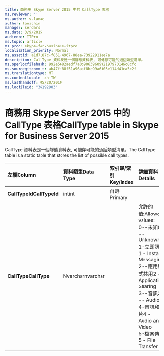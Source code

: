 ```yaml
---
title: 商務用 Skype Server 2015 中的 CallType 表格
ms.reviewer: ''
ms.author: v-lanac
author: lanachin
manager: serdars
ms.date: 3/9/2015
audience: ITPro
ms.topic: article
ms.prod: skype-for-business-itpro
localization_priority: Normal
ms.assetid: a1d7187c-f851-4967-88ea-73922911ee7a
description: CallType 資料表是一個靜態資料表, 可儲存可能的通話類型清單。
ms.openlocfilehash: 992e5682aedf7a0b9063960992197970146c8cfc
ms.sourcegitcommit: ab47ff88f51a96aaf8bc99a6303e114d41ca5c2f
ms.translationtype: MT
ms.contentlocale: zh-TW
ms.lasthandoff: 05/20/2019
ms.locfileid: "36192903"
---
```

# <a name="calltype-table-in-skype-for-business-server-2015"></a><span data-ttu-id="76bfd-103">商務用 Skype Server 2015 中的 CallType 表格</span><span class="sxs-lookup"><span data-stu-id="76bfd-103">CallType table in Skype for Business Server 2015</span></span>
 
<span data-ttu-id="76bfd-104">CallType 資料表是一個靜態資料表, 可儲存可能的通話類型清單。</span><span class="sxs-lookup"><span data-stu-id="76bfd-104">The CallType table is a static table that stores the list of possible call types.</span></span>
  
|<span data-ttu-id="76bfd-105">**左欄**</span><span class="sxs-lookup"><span data-stu-id="76bfd-105">**Column**</span></span>|<span data-ttu-id="76bfd-106">**資料類型**</span><span class="sxs-lookup"><span data-stu-id="76bfd-106">**Data Type**</span></span>|<span data-ttu-id="76bfd-107">**索引鍵/索引**</span><span class="sxs-lookup"><span data-stu-id="76bfd-107">**Key/Index**</span></span>|<span data-ttu-id="76bfd-108">**詳細資料**</span><span class="sxs-lookup"><span data-stu-id="76bfd-108">**Details**</span></span>|
|:-----|:-----|:-----|:-----|
|<span data-ttu-id="76bfd-109">**CallTypeId**</span><span class="sxs-lookup"><span data-stu-id="76bfd-109">**CallTypeId**</span></span> <br/> |<span data-ttu-id="76bfd-110">int</span><span class="sxs-lookup"><span data-stu-id="76bfd-110">int</span></span>  <br/> |<span data-ttu-id="76bfd-111">首選</span><span class="sxs-lookup"><span data-stu-id="76bfd-111">Primary</span></span>  <br/> ||
|<span data-ttu-id="76bfd-112">**CallType**</span><span class="sxs-lookup"><span data-stu-id="76bfd-112">**CallType**</span></span> <br/> |<span data-ttu-id="76bfd-113">Nvarchar</span><span class="sxs-lookup"><span data-stu-id="76bfd-113">nvarchar</span></span>  <br/> || <span data-ttu-id="76bfd-114">允許的值:</span><span class="sxs-lookup"><span data-stu-id="76bfd-114">Allowed values:</span></span> <br/>  <span data-ttu-id="76bfd-115">0--未知</span><span class="sxs-lookup"><span data-stu-id="76bfd-115">0 -- Unknown</span></span> <br/>  <span data-ttu-id="76bfd-116">1-立即訊息</span><span class="sxs-lookup"><span data-stu-id="76bfd-116">1 - Instant Messaging</span></span> <br/>  <span data-ttu-id="76bfd-117">2--應用程式共用</span><span class="sxs-lookup"><span data-stu-id="76bfd-117">2 -- Application Sharing</span></span> <br/>  <span data-ttu-id="76bfd-118">3--音訊</span><span class="sxs-lookup"><span data-stu-id="76bfd-118">3 -- Audio</span></span> <br/>  <span data-ttu-id="76bfd-119">4-音訊和影片</span><span class="sxs-lookup"><span data-stu-id="76bfd-119">4 - Audio and Video</span></span> <br/>  <span data-ttu-id="76bfd-120">5-檔案傳輸</span><span class="sxs-lookup"><span data-stu-id="76bfd-120">5 - File Transfer</span></span> <br/> |
   


